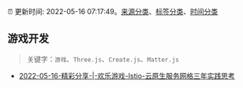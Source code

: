 :alarm_clock: 更新时间: 2022-05-16 07:17:49。[来源分类](../README.md)、[标签分类](../TAGS.md)、[时间分类](../TIMELINE.md)

## 游戏开发


> 关键字：`游戏`、`Three.js`、`Create.js`、`Matter.js`



- [2022-05-16-精彩分享-|-欢乐游戏-Istio-云原生服务网格三年实践思考](https://toutiao.io/k/319h8dk) 